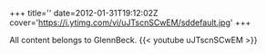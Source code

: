 +++
title=''
date=2012-01-31T19:12:02Z
cover='https://i.ytimg.com/vi/uJTscnSCwEM/sddefault.jpg'
+++

All content belongs to GlennBeck.
{{< youtube uJTscnSCwEM >}}
